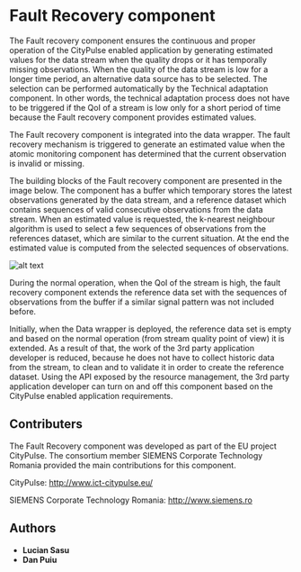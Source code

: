 # Fault Recovery component

The Fault recovery component ensures the continuous and proper operation of the CityPulse enabled application by generating estimated values for the data stream when the quality drops or it has temporally missing observations. When the quality of the data stream is low for a longer time period, an alternative data source has to be selected. The selection can be performed automatically by the Technical adaptation component. In other words, the technical adaptation process does not have to be triggered if the QoI of a stream is low only for a short period of time because the Fault recovery component provides estimated values.


The Fault recovery component is integrated into the data wrapper. The fault recovery mechanism is triggered to generate an estimated value when the atomic monitoring component has determined that the current observation is invalid or missing.


The building blocks of the Fault recovery component are presented in the image below. The component has a buffer which temporary stores the latest observations generated by the data stream, and a reference dataset which contains sequences of valid consecutive observations from the data stream. When an estimated value is requested, the k-nearest neighbour algorithm  is used to select a few sequences of observations from the references dataset, which are similar to the current situation. At the end the estimated value is computed from the selected sequences of observations.


![alt text](https://github.com/CityPulse/FaultRecovery/blob/master/fault_recovery_figure.png "Fault Recovery")


During the normal operation, when the QoI of the stream is high, the fault recovery component extends the reference data set with the sequences of observations from the buffer if a similar signal pattern was not included before.


Initially, when the Data wrapper is deployed, the reference data set is empty and based on the normal operation (from stream quality point of view) it is extended. As a result of that, the work of the 3rd party application developer is reduced, because he does not have to collect historic data from the stream, to clean and to validate it in order to create the reference dataset. Using the API exposed by the resource management, the 3rd party application developer can turn on and off this component based on the CityPulse enabled application requirements. 


## Contributers

The Fault Recovery component was developed as part of the EU project CityPulse. The consortium member SIEMENS Corporate Technology Romania provided the main contributions for this component.

CityPulse: http://www.ict-citypulse.eu/

SIEMENS Corporate Technology Romania: http://www.siemens.ro


## Authors

* **Lucian Sasu**
* **Dan Puiu**
